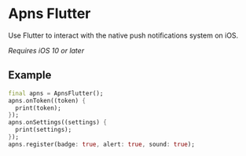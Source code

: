 # Apns Flutter

Use Flutter to interact with the native push notifications system on iOS.

*Requires iOS 10 or later*

## Example

```dart
final apns = ApnsFlutter();
apns.onToken((token) {
  print(token);
});
apns.onSettings((settings) {
  print(settings);
});
apns.register(badge: true, alert: true, sound: true);
```
